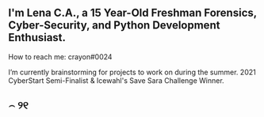 ## I'm Lena C.A., a 15 Year-Old Freshman Forensics, Cyber-Security, and Python Development Enthusiast.



How to reach me: crayon#0024

I’m currently brainstorming for projects to work on during the summer. 2021 CyberStart Semi-Finalist & Icewahl's Save Sara Challenge Winner.

## ⌢ ୨୧

